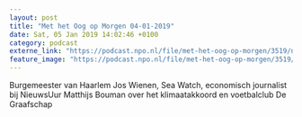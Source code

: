 ```yaml
---
layout: post
title: "Met het Oog op Morgen 04-01-2019"
date: Sat, 05 Jan 2019 14:02:46 +0100
category: podcast
externe_link: "https://podcast.npo.nl/file/met-het-oog-op-morgen/3519/nporadio1_met-het-oog-op-morgen_20190105_met-het-oog-op-morgen-04-01-19_9ZAHJI.mp3"
feature_image: "https://podcast.npo.nl/file/met-het-oog-op-morgen/3519/nporadio1_met-het-oog-op-morgen_20190105_met-het-oog-op-morgen-04-01-19_9ZAHJI.mp3"
---
```


Burgemeester van Haarlem Jos Wienen, Sea Watch, economisch journalist bij NieuwsUur Matthijs Bouman over het klimaatakkoord en voetbalclub De Graafschap
